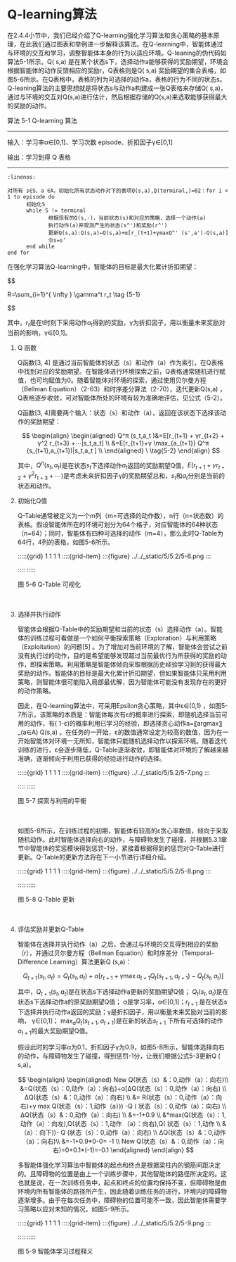 # Q-learning算法

在2.4.4小节中，我们已经介绍了Q-learning强化学习算法和贪心策略的基本原理，在此我们通过图表和举例进一步解释该算法。在Q-learning中，智能体通过与环境的交互和学习，调整智能体本身的行为以适应环境。Q-leaning的伪代码如算法5-1所示。Q(
s,a)
是在某个状态s下，选择动作a能够获得的奖励期望，环境会根据智能体的动作反馈相应的奖励r，Q表格则是Q(
s,a)
奖励期望的集合表格，如图5-6所示。在Q表格中，表格的列为可选择的动作a，表格的行为不同的状态s。Q-leaning算法的主要思想就是将状态s与动作a构建成一张Q表格来存储Q(
s,a)，通过与环境的交互对Q(s,a)进行估计，然后根据存储的Q(s,a)来选取能够获得最大的奖励的动作。

<div class="show-mid">算法 5-1 Q-learning 算法</div>

***

输入：学习率α∈[0,1]、学习次数 episode、折扣因子γ∈[0,1]

输出：学习到得 Q 表格
***

```{code-block}
:linenos:

对所有 s∈S、a ∈A，初始化所有状态动作对下的表项Q(s,a),Q(terminal,)=02：for i < 1 to episode do
      初始化S
      while S != terminal
             根据现有的Q(s,·)，当前状态(s)和对应的策略，选择一个动作(a)
             执行动作(a)并观测产生的状态(s^')和奖励(r^')
             更新Q(s,a):Q(s,a)←Q(s,a)+α[r_(t+1)+γmaxQ^' (s',a')-Q(s,a)]
             令s=s’
      end while
end for
```

在强化学习算法Q-learning中，智能体的目标是最大化累计折扣期望：

$$

R=\sum_{i=1}^{ \infty } \gamma^t r_t \tag {5-1}

$$

其中，$r_t$是在t时刻下采用动作$a_t$得到的奖励，γ为折扣因子，用以衡量未来奖励对当前的影响，γ∈[0,1]。

1. Q 函数

   Q函数[3, 4]
   是通过当前智能体的状态（s）和动作（a）作为索引，在Q表格中找到对应的奖励期望。在智能体进行环境探索之前，Q表格通常随机进行赋值，也可均赋值为0。随着智能体对环境的探索，通过使用贝尔曼方程（Bellman
   Equation）（2-63）和时序差分算法（2-70），迭代更新Q(s,a)
   ，Q表格逐步收敛，可对智能体所处的环境有较为准确地评估，见公式（5-2）。

   Q函数[3, 4]需要两个输入：状态（s）和动作（a），返回在该状态下选择该动作的奖励期望：

   $$
   \begin{align}
   \begin{aligned}
   Q^π (s_t,a_t )&=E[r_{t+1} + γr_{t+2} + γ^2 r_{t+3} +⋯|s_t,a_t] \\
   &=E[r_{t+1}+γ \max_{a_{t+1}} Q^π  (s_{t+1},a_{t+1})|s_t,a_t ] \\
   \end{aligned} \ \tag{5-2}
   \end{align}
   $$

   其中，$Q^π (s_t,a_t)$是在状态$s_t$下选择动作$a_t$返回的奖励期望Q值，$E(r_
   {t+1} + γr_{t+2} + γ^2 r_{t+3} +⋯)$是考虑未来折扣因子γ的奖励期望总和，$s_t$和$a_t$分别是当前的状态和动作。

2. 初始化Q值

   Q-Table通常被定义为一个m列（m=可选择的动作数），n行（n=状态数）的表格。假设智能体所在的环境可划分为64个格子，对应智能体的64种状态（n=64）；同时，智能体有四种可选择的动作（m=4），那么此时Q-Table为64行，4列的表格，如图5-6所示。

   :::::{grid} 1 1 1 1
   ::::{grid-item}
   :::{figure} ../../_static/5/5.2/5-6.png
   :::

   ::::
   :::::
    <div class="show-mid">图 5-6 Q-Table 可视化</div>
    <br>
    <br>

3. 选择并执行动作

   智能体会根据Q-Table中的奖励期望和当前的状态（s）选择动作（a）。智能体的训练过程可看做是一个如何平衡探索策略（Exploration）与利用策略（Exploitation）的问题[5]
   。为了增加对当前环境的了解，智能体会尝试之前没有执行过的动作，目的是希望能够发现超过当前最优行为所获得的奖励的动作，即探索策略。利用策略是智能体倾向采取根据历史经验学习到的获得最大奖励的动作。智能体的目标是最大化累计折扣期望，但如果智能体只采用利用策略，则智能体很可能陷入局部最优解，因为智能体可能没有发现存在的更好的动作策略。

   因此，在Q-learning算法中，可采用Epsilon贪心策略，其中ε∈(0,1)
   ，如图5-7所示，该策略的本质是：智能体每次有ε的概率进行探索，即随机选择当前可用的动作，有(
   1-ε)的概率利用已学习的经验，即选择贪心动作a=〖argmax〗_(a∈A) Q(s,a)
   。在任务的一开始，ε的数值通常设定为较高的数值，因为在一开始智能体对环境一无所知，智能体只能随机选择动作以探索环境。随着迭代训练的进行，ε会逐步降低，Q-Table逐渐收敛，即智能体对环境的了解越来越准确，逐渐倾向于利用已获得的经验进行动作的选择。

   :::::{grid} 1 1 1 1
   ::::{grid-item}
   :::{figure} ../../_static/5/5.2/5-7.png
   :::

   ::::
   :::::
    <div class="show-mid">图 5-7 探索与利用的平衡</div>
    <br>
    <br>

   如图5-8所示，在训练过程的初期，智能体有较高的ε贪心率数值，倾向于采取随机动作。此时智能体选择向右的动作，与障碍物发生了碰撞，并根据5.3.1章节中智能体的奖惩模块得到惩罚-1分，紧接着根据得到的惩罚对Q-Table进行更新。Q-Table的更新方法将在下一小节进行详细介绍。

   :::::{grid} 1 1 1 1
   ::::{grid-item}
   :::{figure} ../../_static/5/5.2/5-8.png
   :::

   ::::
   :::::
    <div class="show-mid">图 5-8 Q-Table 更新</div>
    <br>
    <br>

4. 评估奖励并更新Q-Table

   智能体在选择并执行动作（a）之后，会通过与环境的交互得到相应的奖励（r），并通过贝尔曼方程（Bellman
   Equation）和时序差分（Temporal-Difference Learning）算法更新Q (s,a)：

   $$
   Q_{t+1} (s_t,a_t )= Q_t (s_t,a_t )
   +α[r_{t+1}+γ \max{a_{t+1}} Q_t(s_{t+1},a_{t+1})- Q_t(s_t,a_t)] \tag {5-3}
   $$

   其中，$Q_{t+1}  (s_t,a_t )$是在状态s下选择动作a更新的奖励期望Q值； $Q_t  (
   s_t,a_t )$是在状态s下选择动作a的原奖励期望Q值； α是学习率，α∈[0,1]；$r_{t+1}$
   是在状态s下选择并执行动作a返回的奖励；γ是折扣因子，用以衡量未来奖励对当前的影响，
   γ∈[0,1]； $\max_{a} Q_t (s_{t+1},a_{t+1})$是在新的状态$s_{t+1}$
   下所有可选择的动作$a_{t+1}$的最大奖励期望Q值。

   假设此时的学习率α为0.1，折扣因子γ为0.9，如图5-8所示，智能体选择向右的动作，与障碍物发生了碰撞，得到惩罚-1分，让我们根据公式5-3更新Q (
   s,a)。

   $$
   \begin{align}
   \begin{aligned}
   New Q(状态（s）&：0,动作（a）：向右)\\
   &=Q(状态（s）：0,动作（a）：向右)+α[ΔQ(状态（s）：0,动作（a）：向右) \\
   ΔQ(状态（s）&：0,动作（a）：向右) \\
   &= R(状态（s）：0,动作（a）：向右)+γ max Q(状态（s）：1,动作（a）)) -Q (
   状态（s）：0,动作（a）：向右) \\
   ΔQ(状态（s）&：0,动作（a）：向右) \\
   &=-1+0.9 \\
   &*max(Q(状态（s）：1,动作（a）：向左),Q(状态（s）：1,动作 （a）：向右),Q(
   状态（s）：1,动作 \\
   &（a）：向下))- Q (状态（s）：0,动作（a）：向右) \\
   ΔQ(状态（s）&：0,动作（a）：向右)\\
   &=-1+0.9*0-0= -1 \\
   New Q(状态（s）&：0,动作（a）：向右)=0+0.1*(-1)=-0.1
   \end{aligned}
   \end{align}
   $$

   多智能体强化学习算法中智能体的起点和终点是根据梁柱内的钢筋间距决定的。且障碍物的位置是由上一个训练步骤中，其他智能体的路径所决定的。这也就是说，在一次训练任务中，起点和终点的位置均保持不变，但障碍物是由环境内所有智能体的路径所产生，因此随着训练任务的进行，环境内的障碍物逐渐增多。由于在每次任务中，障碍物的位置可能不一致，因此智能体需要学习策略以应对未知的情况，如图5-9所示。

   :::::{grid} 1 1 1 1
   ::::{grid-item}
   :::{figure} ../../_static/5/5.2/5-9.png
   :::

   ::::
   :::::
    <div class="show-mid">图 5-9 智能体学习过程释义</div>
    <br>
    <br>

